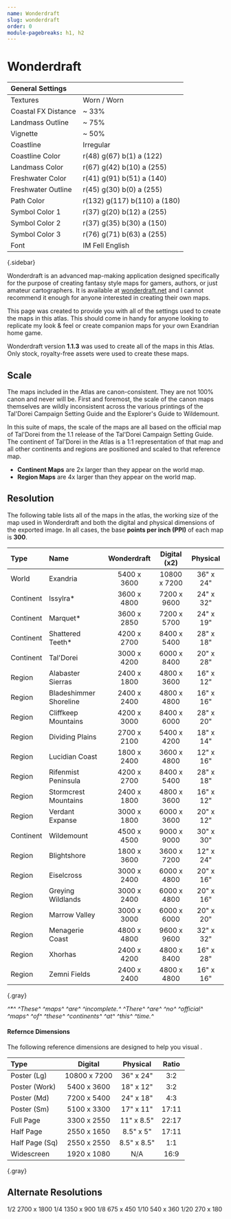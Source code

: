 ```yaml
---
name: Wonderdraft
slug: wonderdraft
order: 0
module-pagebreaks: h1, h2
---
```


# Wonderdraft
| General Settings ||
|:---|:---|
| Textures            | Worn / Worn   |
| Coastal FX Distance | ~ 33%  |
| Landmass Outline    | ~ 75%  |
| Vignette            | ~ 50%  |
| Coastline           | Irregular |
| Coastline Color     | r(48) g(67) b(1) a (122)  |
| Landmass Color      | r(67) g(42) b(10) a (255) |
| Freshwater Color    | r(41) g(91) b(51) a (140) |
| Freshwater Outline  | r(45) g(30) b(0) a (255)  |
| Path Color          | r(132) g(117) b(110) a (180) |
| Symbol Color 1      | r(37) g(20) b(12) a (255) |
| Symbol Color 2      | r(37) g(35) b(30) a (150) |
| Symbol Color 3      | r(76) g(71) b(63) a (255) |
| Font                | IM Fell English  |
{.sidebar}

Wonderdraft is an advanced map-making application designed specifically for the purpose of creating fantasy style maps for gamers, authors, or just amateur cartographers. It is available at [wonderdraft.net](https://wonderdraft.net) and I cannot recommend it enough for anyone interested in creating their own maps.

This page was created to provide you with all of the settings used to create the maps in this atlas. This should come in handy for anyone looking to replicate my look & feel or create companion maps for your own Exandrian home game.

Wonderdraft version **1.1.3** was used to create all of the maps in this Atlas. Only stock, royalty-free assets were used to create these maps.

## Scale 
The maps included in the Atlas are canon-consistent. They are not 100% canon and never will be. First and foremost, the scale of the canon maps themselves are wildly inconsistent across the various printings of the Tal'Dorei Campaign Setting Guide and the Explorer's Guide to Wildemount. 

In this suite of maps, the scale of the maps are all based on the official map of Tal'Dorei from the 1.1 release of the Tal'Dorei Campaign Setting Guide. The continent of Tal'Dorei in the Atlas is a 1:1 representation of that map and all other continents and regions are positioned and scaled to that reference map.
- **Continent Maps** are 2x larger than they appear on the world map.
- **Region Maps** are 4x larger than they appear on the world map.


## Resolution
The following table lists all of the maps in the atlas, the working size of the map used in Wonderdraft and both the digital and physical dimensions of the exported image. In all cases, the base **points per inch (PPI)** of each map is **300**. 

| Type       | Name                   | Wonderdraft | Digital (x2) | Physical  |
|:-----------|:-----------------------|:-----------:|:------------:|:---------:|
| World      | Exandria               | 5400 x 3600 | 10800 x 7200 | 36" x 24" |
| Continent  | Issylra*               | 3600 x 4800 |  7200 x 9600 | 24" x 32" |
| Continent  | Marquet*               | 3600 x 2850 |  7200 x 5700 | 24" x 19" |
| Continent  | Shattered Teeth*       | 4200 x 2700 |  8400 x 5400 | 28" x 18" |
| Continent  | Tal'Dorei              | 3000 x 4200 |  6000 x 8400 | 20" x 28" |
| Region     | Alabaster Sierras      | 2400 x 1800 |  4800 x 3600 | 16" x 12" |
| Region     | Bladeshimmer Shoreline | 2400 x 2400 |  4800 x 4800 | 16" x 16" |
| Region     | Cliffkeep Mountains    | 4200 x 3000 |  8400 x 6000 | 28" x 20" |
| Region     | Dividing Plains        | 2700 x 2100 |  5400 x 4200 | 18" x 14" |
| Region     | Lucidian Coast         | 1800 x 2400 |  3600 x 4800 | 12" x 16" |
| Region     | Rifenmist Peninsula    | 4200 x 2700 |  8400 x 5400 | 28" x 18" |
| Region     | Stormcrest Mountains   | 2400 x 1800 |  4800 x 3600 | 16" x 12" |
| Region     | Verdant Expanse        | 3000 x 1800 |  6000 x 3600 | 20" x 12" |
| Continent  | Wildemount             | 4500 x 4500 |  9000 x 9000 | 30" x 30" |
| Region     | Blightshore            | 1800 x 3600 |  3600 x 7200 | 12" x 24" |
| Region     | Eiselcross             | 3000 x 2400 |  6000 x 4800 | 20" x 16" |
| Region     | Greying Wildlands      | 3000 x 2400 |  6000 x 4800 | 20" x 16" |
| Region     | Marrow Valley          | 3000 x 3000 |  6000 x 6000 | 20" x 20" |
| Region     | Menagerie Coast        | 4800 x 4800 |  9600 x 9600 | 32" x 32" |
| Region     | Xhorhas                | 2400 x 4200 |  4800 x 8400 | 16" x 28" |
| Region     | Zemni Fields           | 2400 x 2400 |  4800 x 4800 | 16" x 16" | 
{.gray}

*^\*^ ^These^ ^maps^ ^are^ ^incomplete.^ ^There^ ^are^ ^no^ ^official^ ^maps^ ^of^ ^these^ ^continents^ ^at^ ^this^ ^time.^*

#### Refernce Dimensions
The following reference dimensions are designed to help you visual .

| Type           | Digital      | Physical   | Ratio |
|:---------------|:------------:|:----------:|:-----:|
| Poster (Lg)    | 10800 x 7200 | 36" x 24"  |  3:2  |
| Poster (Work)  |  5400 x 3600 | 18" x 12"  |  3:2  |     
| Poster (Md)    |  7200 x 5400 | 24" x 18"  |  4:3  |      
| Poster (Sm)    |  5100 x 3300 | 17" x 11"  | 17:11 |     
| Full Page      |  3300 x 2550 | 11" x 8.5" | 22:17 |
| Half Page      |  2550 x 1650 | 8.5" x 5"  | 17:11 |
| Half Page (Sq) |  2550 x 2550 | 8.5" x 8.5"|  1:1  |
| Widescreen     |  1920 x 1080 | N/A        | 16:9  |
{.gray}













Alternate Resolutions
-------------------------

1/2		2700 x 1800
1/4		1350 x  900
1/8		 675 x  450	
1/10	 540 x  360
1/20     270 x  180